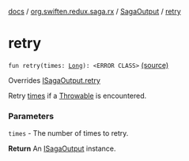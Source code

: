 [docs](../../index.md) / [org.swiften.redux.saga.rx](../index.md) / [SagaOutput](index.md) / [retry](./retry.md)

# retry

`fun retry(times: `[`Long`](https://kotlinlang.org/api/latest/jvm/stdlib/kotlin/-long/index.html)`): <ERROR CLASS>` [(source)](https://github.com/protoman92/KotlinRedux/tree/master/common/common-rx-saga/src/main/kotlin/org/swiften/redux/saga/rx/SagaOutput.kt#L172)

Overrides [ISagaOutput.retry](../../org.swiften.redux.saga.common/-i-saga-output/retry.md)

Retry [times](../../org.swiften.redux.saga.common/-i-saga-output/retry.md#org.swiften.redux.saga.common.ISagaOutput$retry(kotlin.Long)/times) if a [Throwable](https://kotlinlang.org/api/latest/jvm/stdlib/kotlin/-throwable/index.html) is encountered.

### Parameters

`times` - The number of times to retry.

**Return**
An [ISagaOutput](../../org.swiften.redux.saga.common/-i-saga-output/index.md) instance.

